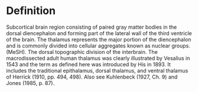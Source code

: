 Definition
==========
Subcortical brain region consisting of paired gray matter bodies in the dorsal diencephalon and forming part of the lateral wall of the third ventricle of the brain. The thalamus represents the major portion of the diencephalon and is commonly divided into cellular aggregates known as nuclear groups.(MeSH). The dorsal topographic division of the interbrain. The macrodissected adult human thalamus was clearly illustrated by Vesalius in 1543 and the term as defined here was introduced by His in 1893. It includes the traditional epithalamus, dorsal thalamus, and ventral thalamus of Herrick (1910, pp. 494, 498). Also see Kuhlenbeck (1927, Ch. 9) and Jones (1985, p. 87).